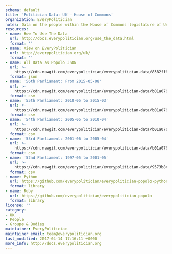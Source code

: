 ```yaml
---
schema: default
title: 'Politician Data: UK — House of Commons'
organization: EveryPolitician
notes: Data on the people within the House of Commons legislature of United Kingdom.
resources:
- name: How To Use The Data
  url: http://docs.everypolitician.org/use_the_data.html
  format: ''
- name: View on EveryPolitician
  url: http://everypolitician.org/uk/
  format: ''
- name: All Data as Popolo JSON
  url: >-
    https://cdn.rawgit.com/everypolitician/everypolitician-data/8382ff6bd31785d630950716ccb53eccfbe8485f/data/UK/Commons/ep-popolo-v1.0.json
  format: json
- name: '56th Parliament: From 2015-05-08'
  url: >-
    https://cdn.rawgit.com/everypolitician/everypolitician-data/b01a076245fc930841f8c9e88cf4ef909de1b03c/data/UK/Commons/term-56.csv
  format: csv
- name: '55th Parliament: 2010-05 to 2015-03'
  url: >-
    https://cdn.rawgit.com/everypolitician/everypolitician-data/b01a076245fc930841f8c9e88cf4ef909de1b03c/data/UK/Commons/term-55.csv
  format: csv
- name: '54th Parliament: 2005-05 to 2010-04'
  url: >-
    https://cdn.rawgit.com/everypolitician/everypolitician-data/b01a076245fc930841f8c9e88cf4ef909de1b03c/data/UK/Commons/term-54.csv
  format: csv
- name: '53rd Parliament: 2001-06 to 2005-04'
  url: >-
    https://cdn.rawgit.com/everypolitician/everypolitician-data/b01a076245fc930841f8c9e88cf4ef909de1b03c/data/UK/Commons/term-53.csv
  format: csv
- name: '52nd Parliament: 1997-05 to 2001-05'
  url: >-
    https://cdn.rawgit.com/everypolitician/everypolitician-data/9573b8c93fa64b0f588ba811177966b2e6df22a5/data/UK/Commons/term-52.csv
  format: csv
- name: Python
  url: https://github.com/everypolitician/everypolitician-popolo-python
  format: library
- name: Ruby
  url: https://github.com/everypolitician/everypolitician-popolo
  format: library
license: ''
category:
- UK
- People
- Groups & Bodies
maintainer: EveryPolitician
maintainer_email: team@everypolitician.org
last_modified: 2017-04-14 17:16:11 +0000
more_info: http://docs.everypolitician.org
---
```

